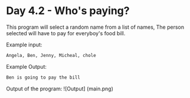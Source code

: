 # Day 4.2 - Who's paying?
This program will select a random name from a list of names, The person selected will have to pay for everyboy's food bill.

Example input:
```bash
Angela, Ben, Jenny, Micheal, chole
```

Example Output:
```bash
Ben is going to pay the bill
```

Output of the program:
![Output] (main.png)
